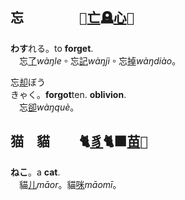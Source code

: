 ## <span lang=zh-tw>忘　　　　 <samp>🤔[亡]()🪦[心]()💜</samp></span>

**わす**れる。to **forget**.    
　忘[了]()*wàŋle*。忘[記]()*wàŋjì*。忘[掉]()*wàŋdiào*。   

忘[却]()<kbd>ぼう<br>きゃく</kbd>。**forgot**ten. **oblivion**.   
　忘[卻]()*wàŋquè*。
## <span lang=zh-tw>猫　貓　　 <samp>🐈[豸]()🐈‍⬛[苗]()🌱</samp></span>

**ねこ**。a **cat**.   
　貓[儿]()*māor*。貓[咪]()*māomī*。

